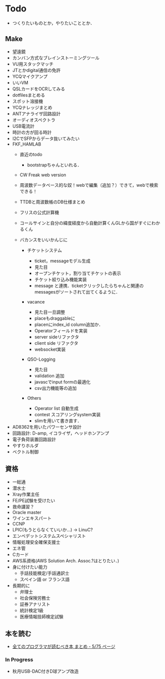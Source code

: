 # Todo
  - つくりたいものとか，やりたいこととか．

## Make
  - 望遠鏡
  - カンバン方式なブレインストーミングツール
  - VU用スタックマッチ
  - JTとかdigital通信の免許
  - YCQマイクアンプ
  - いいVM
  - QSLカードをOCRしてみる
  - dotfilesまとめる
  - スポット溶接機
  - YCQナレッジまとめ
  - ANTアナライザ回路設計
  - オーディオスペクトラ
  - USB電流計
  - 時計の方が回る時計
  - I2CでSFPからデータ抜いてみたい
  - FKF_HAMLAB
    - 直近のtodo
      - bootstrapちゃんといれる．
      
    - CW Freak web version
    - 周波数データベース的な奴！webで編集（追加？）できて，webで検索できる！
    - TTDBと周波数帳のDB仕様まとめ
    - フリスの公式計算機
    - コールサインと自分の緯度経度から自動計算くんGLから国がすぐにわかるくん
    - バカンスをいいかんじに
      - チケットシステム
        - ticket，messageモデル生成
        - 見た目
        - オープンチケット，割り当てチケットの表示
        - チケット絞り込み機能実装
        - message と連携．ticketクリックしたらちゃんと関連のmessagesがソートされて出てくるように．

      - vacance
        - 見た目一旦調整
        - placeもdraggableに
        - placenにindex_id column追加か．
        - Operatorフィールドを実装
        - server sideリファクタ
        - client side リファクタ
        - websocket実装

      - QSO-Logging
        - 見た目
        - validation 追加
        - javascでinput formの最適化
        - csv出力機能等の追加
      - Others
        - Operator list 自動生成
        - contest スコアリングsystem実装
        - slimを用いて書き直す．
  - AD8362を用いたパワーセンサ設計
  - 回路設計: D-amp, イコライザ，ヘッドホンアンプ
  - 電子負荷装置回路設計
  - やすりホルダ
  - ベクトル制御

## 資格
  - 一総通
  - 潜水士
  - Xray作業主任
  - FE/PE試験を受けたい
  - 救命講習？
  - Oracle master
  - ワインエキスパート
  - CCNP
  - LPIC(もうとらなくていいか...) -> LinuC?
  - エンベデットシステムスペシャリスト
  - 情報処理安全確保支援士
  - エネ管
  - Cカード
  - AWS系資格(AWS Solution Arch. Assoc.?はとりたい．)
  - 身に付けたい能力
    - 手話技能検定/手話通訳士
    - スペイン語 or フランス語
  - 長期的に
    - 弁理士
    - 社会保険労務士
    - 証券アナリスト
    - 統計検定1級
    - 医療情報技師検定試験

## 本を読む
  - [全てのプログラマが読むべき本 まとめ - 5/75 ページ](http://cielquis.net/programming-books/5.html)

### In Progress
  - 秋月USB-DAC付きD球アンプ改造